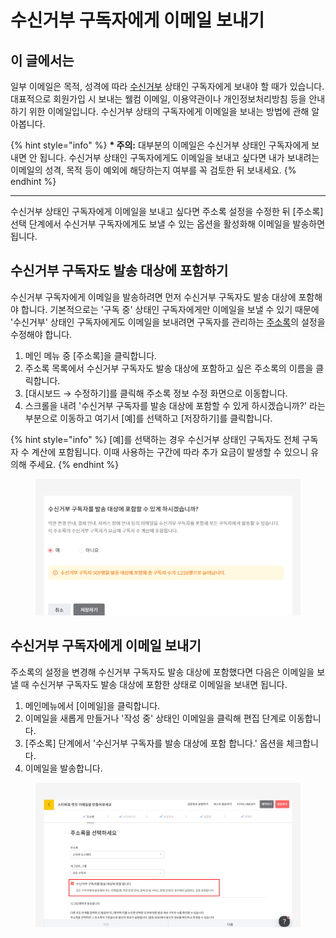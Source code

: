# 수신거부 구독자에게 이메일 보내기

## 이 글에서는

일부 이메일은 목적, 성격에 따라 [수신거부](https://help.stibee.com/list/adding-managing-subscriber/manage-unsubscribe) 상태인 구독자에게 보내야 할 때가 있습니다. 대표적으로 회원가입 시 보내는 웰컴 이메일, 이용약관이나 개인정보처리방침 등을 안내하기 위한 이메일입니다. 수신거부 상태의 구독자에게 이메일을 보내는 방법에 관해 알아봅니다.

{% hint style="info" %}
**\* 주의:** 대부분의 이메일은 수신거부 상태인 구독자에게 보내면 안 됩니다. 수신거부 상태인 구독자에게도 이메일을 보내고 싶다면 내가 보내려는 이메일의 성격, 목적 등이 예외에 해당하는지 여부를 꼭 검토한 뒤 보내세요.
{% endhint %}

***

수신거부 상태인 구독자에게 이메일을 보내고 싶다면 주소록 설정을 수정한 뒤 \[주소록] 선택 단계에서 수신거부 구독자에게도 보낼 수 있는 옵션을 활성화해 이메일을 발송하면 됩니다.



## 수신거부 구독자도 발송 대상에 포함하기

수신거부 구독자에게 이메일을 발송하려면 먼저 수신거부 구독자도 발송 대상에 포함해야 합니다. 기본적으로는 '구독 중' 상태인 구독자에게만 이메일을 보낼 수 있기 때문에 '수신거부' 상태인 구독자에게도 이메일을 보내려면 구독자를 관리하는 [주소록](broken-reference)의 설정을 수정해야 합니다.

1. 메인 메뉴 중 \[주소록]을 클릭합니다.
2. 주소록 목록에서 수신거부 구독자도 발송 대상에 포함하고 싶은 주소록의 이름을 클릭합니다.
3. \[대시보드 → 수정하기]를 클릭해 주소록 정보 수정 화면으로 이동합니다.
4. 스크롤을 내려 '수신거부 구독자를 발송 대상에 포함할 수 있게 하시겠습니까?' 라는 부분으로 이동하고 여기서 \[예]를 선택하고 \[저장하기]를 클릭합니다.

{% hint style="info" %}
\[예]를 선택하는 경우 수신거부 상태인 구독자도 전체 구독자 수 계산에 포함됩니다. 이때 사용하는 구간에 따라 추가 요금이 발생할 수 있으니 유의해 주세요.
{% endhint %}

<figure><img src="../../.gitbook/assets/수신거부 구독자에게 발송하기_1.png" alt=""><figcaption></figcaption></figure>



## 수신거부 구독자에게 이메일 보내기

주소록의 설정을 변경해 수신거부 구독자도 발송 대상에 포함했다면 다음은 이메일을 보낼 때 수신거부 구독자도 발송 대상에 포함한 상태로 이메일을 보내면 됩니다.&#x20;

1. 메인메뉴에서 \[이메일]을 클릭합니다.
2. 이메일을 새롭게 만들거나 '작성 중' 상태인 이메일을 클릭해 편집 단계로 이동합니다.
3. \[주소록] 단계에서 '수신거부 구독자를 발송 대상에 포함 합니다.' 옵션을 체크합니다.
4. 이메일을 발송합니다.

<figure><img src="../../.gitbook/assets/수신거부 구독자에게 발송하기_2.png" alt=""><figcaption></figcaption></figure>

